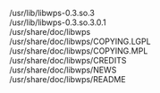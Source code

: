 /usr/lib/libwps-0.3.so.3  
/usr/lib/libwps-0.3.so.3.0.1  
/usr/share/doc/libwps  
/usr/share/doc/libwps/COPYING.LGPL  
/usr/share/doc/libwps/COPYING.MPL  
/usr/share/doc/libwps/CREDITS  
/usr/share/doc/libwps/NEWS  
/usr/share/doc/libwps/README  
